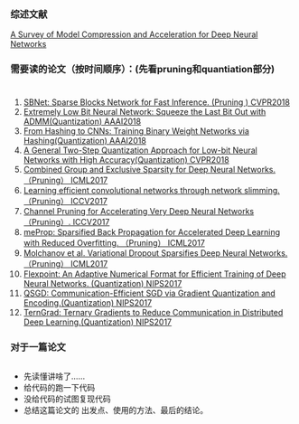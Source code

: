 ### 综述文献 
[A Survey of Model Compression and Acceleration for Deep Neural Networks](https://arxiv.org/pdf/1710.09282.pdf)
### 需要读的论文（按时间顺序）：(先看pruning和quantiation部分) <h1>
1. [SBNet: Sparse Blocks Network for Fast Inference. (Pruning )  CVPR2018](http://www.cs.toronto.edu/~mren/sbnet/papers/paper.pdf)  
2. [Extremely Low Bit Neural Network: Squeeze the Last Bit Out with ADMM(Quantization)  AAAI2018](https://www.aaai.org/ocs/index.php/AAAI/AAAI18/paper/viewFile/16767/16728)
3. [From Hashing to CNNs: Training Binary Weight Networks via Hashing(Quantization) AAAI2018](https://arxiv.org/pdf/1802.02733.pdf)
4. [A General Two-Step Quantization Approach for Low-bit Neural Networks with High Accuracy(Quantization)  CVPR2018](http://openaccess.thecvf.com/content_cvpr_2018/papers/Wang_Two-Step_Quantization_for_CVPR_2018_paper.pdf)  
5. [Combined Group and Exclusive Sparsity for Deep Neural Networks. （Pruning） ICML2017](http://proceedings.mlr.press/v70/yoon17a/yoon17a.pdf)
6. [Learning efficient convolutional networks through network slimming.（Pruning）  ICCV2017](http://openaccess.thecvf.com/content_ICCV_2017/papers/Liu_Learning_Efficient_Convolutional_ICCV_2017_paper.pdf) 
7. [Channel Pruning for Accelerating Very Deep Neural Networks（Pruning）.  ICCV2017](http://openaccess.thecvf.com/content_ICCV_2017/papers/He_Channel_Pruning_for_ICCV_2017_paper.pdf)
8. [meProp: Sparsified Back Propagation for Accelerated Deep Learning with Reduced Overfitting. （Pruning） ICML2017](https://arxiv.org/pdf/1706.06197.pdf) 
9. [Molchanov et al. Variational Dropout Sparsifies Deep Neural Networks.（Pruning）  ICML2017](https://arxiv.org/pdf/1701.05369.pdf)  
10. [Flexpoint: An Adaptive Numerical Format for Efficient Training of Deep Neural Networks. (Quantization)  NIPS2017](http://papers.nips.cc/paper/6771-flexpoint-an-adaptive-numerical-format-for-efficient-training-of-deep-neural-networks.pdf) 
11. [QSGD: Communication-Efficient SGD via Gradient Quantization and Encoding.(Quantization)  NIPS2017](http://papers.nips.cc/paper/6768-qsgd-communication-efficient-sgd-via-gradient-quantization-and-encoding.pdf) 
12. [TernGrad: Ternary Gradients to Reduce Communication in Distributed Deep Learning.(Quantization)  NIPS2017](http://papers.nips.cc/paper/6749-terngrad-ternary-gradients-to-reduce-communication-in-distributed-deep-learning.pdf)
### 对于一篇论文<h2>
- 先读懂讲啥了……
- 给代码的跑一下代码
- 没给代码的试图复现代码
- 总结这篇论文的 出发点、使用的方法、最后的结论。
